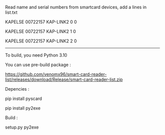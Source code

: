 Read name and serial numbers from smartcard devices, add a lines in list.txt


KAPELSE 00722157 KAP-LINK2 0 0

KAPELSE 00722157 KAP-LINK2 1 0

KAPELSE 00722157 KAP-LINK2 2 0

----------------------------------------------------------------------------------------------------------------------

To build, you need Python 3.10


You can use pre-build package :

https://github.com/venomx96/smart-card-reader-list/releases/download/Release/smart-card-reader-list.zip



Depencies :

pip install pyscard

pip install py2exe

Build : 

setup.py py2exe
